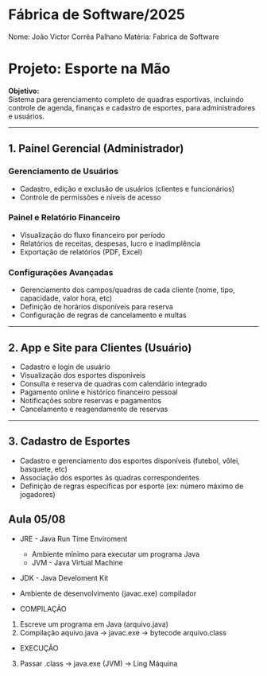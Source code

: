 # Fábrica de Software/2025
Nome: João Victor Corrêa Palhano
Matéria: Fabrica de Software 

# Projeto: Esporte na Mão

**Objetivo:**  
Sistema para gerenciamento completo de quadras esportivas, incluindo controle de agenda, finanças e cadastro de esportes, para administradores e usuários.

---

## 1. Painel Gerencial (Administrador)

### Gerenciamento de Usuários
- Cadastro, edição e exclusão de usuários (clientes e funcionários)
- Controle de permissões e níveis de acesso

### Painel e Relatório Financeiro
- Visualização do fluxo financeiro por período
- Relatórios de receitas, despesas, lucro e inadimplência
- Exportação de relatórios (PDF, Excel)

### Configurações Avançadas
- Gerenciamento dos campos/quadras de cada cliente (nome, tipo, capacidade, valor hora, etc)
- Definição de horários disponíveis para reserva
- Configuração de regras de cancelamento e multas

---

## 2. App e Site para Clientes (Usuário)

- Cadastro e login de usuário
- Visualização dos esportes disponíveis
- Consulta e reserva de quadras com calendário integrado
- Pagamento online e histórico financeiro pessoal
- Notificações sobre reservas e pagamentos
- Cancelamento e reagendamento de reservas

---

## 3. Cadastro de Esportes

- Cadastro e gerenciamento dos esportes disponíveis (futebol, vôlei, basquete, etc)
- Associação dos esportes às quadras correspondentes
- Definição de regras específicas por esporte (ex: número máximo de jogadores)


## Aula 05/08

- JRE - Java Run Time Enviroment
    - Ambiente mínimo para executar um programa Java
    - JVM - Java Virtual Machine
- JDK - Java Develoment Kit
 - Ambiente de desenvolvimento (javac.exe) compilador

 - COMPILAÇÃO
  1) Escreve um programa em Java (arquivo.java)
  2) Compilação aquivo.java -> javac.exe -> bytecode
  arquivo.class
 - EXECUÇÃO
 3) Passar .class -> java.exe (JVM) -> Ling Máquina